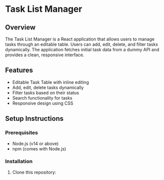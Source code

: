 # Task List Manager

## Overview
The Task List Manager is a React application that allows users to manage tasks through an editable table. Users can add, edit, delete, and filter tasks dynamically. The application fetches initial task data from a dummy API and provides a clean, responsive interface.

## Features
- Editable Task Table with inline editing
- Add, edit, delete tasks dynamically
- Filter tasks based on their status
- Search functionality for tasks
- Responsive design using CSS

## Setup Instructions

### Prerequisites
- Node.js (v14 or above)
- npm (comes with Node.js)

### Installation
1. Clone this repository:
   